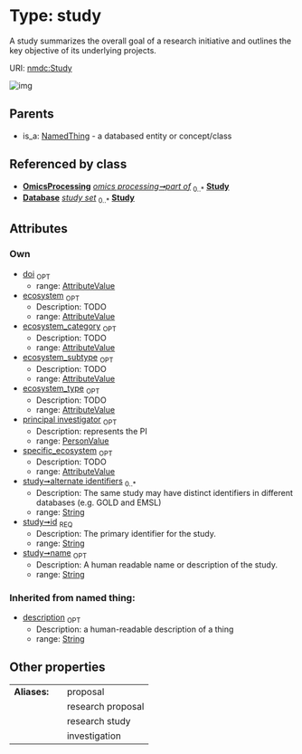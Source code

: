 
# Type: study


A study summarizes the overall goal of a research initiative and outlines the key objective of its underlying projects.

URI: [nmdc:Study](https://microbiomedata/meta/Study)


![img](http://yuml.me/diagram/nofunky;dir:TB/class/[AttributeValue]<doi%200..1-++[Study&#124;id:string;name:string%20%3F;alternate_identifiers:string%20*;description(i):string%20%3F],[PersonValue]<principal%20investigator%200..1-++[Study],[AttributeValue]<specific_ecosystem%200..1-++[Study],[AttributeValue]<ecosystem_subtype%200..1-++[Study],[AttributeValue]<ecosystem_type%200..1-++[Study],[AttributeValue]<ecosystem_category%200..1-++[Study],[AttributeValue]<ecosystem%200..1-++[Study],[OmicsProcessing]-%20part%20of%200..*>[Study],[Database]++-%20study%20set%200..*>[Study],[NamedThing]^-[Study],[PersonValue],[OmicsProcessing],[NamedThing],[Database],[AttributeValue])

## Parents

 *  is_a: [NamedThing](NamedThing.md) - a databased entity or concept/class

## Referenced by class

 *  **[OmicsProcessing](OmicsProcessing.md)** *[omics processing➞part of](omics_processing_part_of.md)*  <sub>0..*</sub>  **[Study](Study.md)**
 *  **[Database](Database.md)** *[study set](study_set.md)*  <sub>0..*</sub>  **[Study](Study.md)**

## Attributes


### Own

 * [doi](doi.md)  <sub>OPT</sub>
    * range: [AttributeValue](AttributeValue.md)
 * [ecosystem](ecosystem.md)  <sub>OPT</sub>
    * Description: TODO
    * range: [AttributeValue](AttributeValue.md)
 * [ecosystem_category](ecosystem_category.md)  <sub>OPT</sub>
    * Description: TODO
    * range: [AttributeValue](AttributeValue.md)
 * [ecosystem_subtype](ecosystem_subtype.md)  <sub>OPT</sub>
    * Description: TODO
    * range: [AttributeValue](AttributeValue.md)
 * [ecosystem_type](ecosystem_type.md)  <sub>OPT</sub>
    * Description: TODO
    * range: [AttributeValue](AttributeValue.md)
 * [principal investigator](principal_investigator.md)  <sub>OPT</sub>
    * Description: represents the PI
    * range: [PersonValue](PersonValue.md)
 * [specific_ecosystem](specific_ecosystem.md)  <sub>OPT</sub>
    * Description: TODO
    * range: [AttributeValue](AttributeValue.md)
 * [study➞alternate identifiers](study_alternate_identifiers.md)  <sub>0..*</sub>
    * Description: The same study may have distinct identifiers in different databases (e.g. GOLD and EMSL)
    * range: [String](types/String.md)
 * [study➞id](study_id.md)  <sub>REQ</sub>
    * Description: The primary identifier for the study.
    * range: [String](types/String.md)
 * [study➞name](study_name.md)  <sub>OPT</sub>
    * Description: A human readable name or description of the study.
    * range: [String](types/String.md)

### Inherited from named thing:

 * [description](description.md)  <sub>OPT</sub>
    * Description: a human-readable description of a thing
    * range: [String](types/String.md)

## Other properties

|  |  |  |
| --- | --- | --- |
| **Aliases:** | | proposal |
|  | | research proposal |
|  | | research study |
|  | | investigation |

